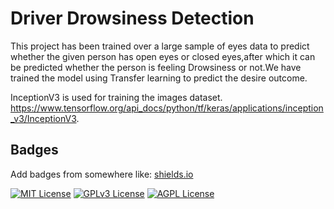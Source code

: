 
# Driver Drowsiness Detection

This project has been trained over a large sample of eyes data to predict whether the given person has open eyes or closed eyes,after which it can be predicted whether the person is feeling Drowsiness or not.We have trained the model using Transfer learning to predict the desire outcome.



InceptionV3 is used for training the images dataset.
https://www.tensorflow.org/api_docs/python/tf/keras/applications/inception_v3/InceptionV3.
## Badges

Add badges from somewhere like: [shields.io](https://shields.io/)

[![MIT License](https://img.shields.io/badge/License-MIT-green.svg)](https://choosealicense.com/licenses/mit/)
[![GPLv3 License](https://img.shields.io/badge/License-GPL%20v3-yellow.svg)](https://opensource.org/licenses/)
[![AGPL License](https://img.shields.io/badge/license-AGPL-blue.svg)](http://www.gnu.org/licenses/agpl-3.0)

